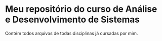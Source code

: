 # Meu repositório do curso de Análise e Desenvolvimento de Sistemas
Contém todos arquivos de todas disciplinas já cursadas por mim.
